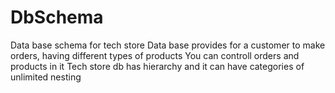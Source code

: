 # DbSchema
Data base schema for tech store
Data base provides for a customer to make orders, having different types of products
You can controll orders and products in it
Tech store db has hierarchy and it can have categories of unlimited nesting

